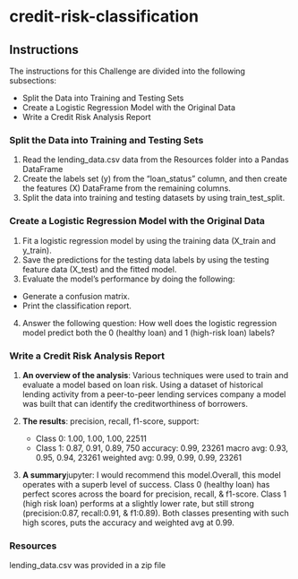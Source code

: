 # credit-risk-classification

## Instructions
The instructions for this Challenge are divided into the following subsections:
  - Split the Data into Training and Testing Sets
  - Create a Logistic Regression Model with the Original Data
  - Write a Credit Risk Analysis Report

### Split the Data into Training and Testing Sets
1. Read the lending_data.csv data from the Resources folder into a Pandas DataFrame
2. Create the labels set (y) from the “loan_status” column, and then create the features (X) DataFrame from the remaining columns.
3. Split the data into training and testing datasets by using train_test_split.

### Create a Logistic Regression Model with the Original Data
1. Fit a logistic regression model by using the training data (X_train and y_train).
2. Save the predictions for the testing data labels by using the testing feature data (X_test) and the fitted model.
3. Evaluate the model’s performance by doing the following:
  - Generate a confusion matrix.
  - Print the classification report.
4. Answer the following question: How well does the logistic regression model predict both the 0 (healthy loan) and 1 (high-risk loan) labels?

### Write a Credit Risk Analysis Report
1. **An overview of the analysis**: Various techniques were used to train and evaluate a model based on loan risk. Using a dataset of historical lending activity from a peer-to-peer lending services company a model was built 
   that can identify the creditworthiness of borrowers.
   
2. **The results**:
   precision, recall, f1-score, support:
     - Class 0: 1.00, 1.00, 1.00, 22511
     - Class 1: 0.87, 0.91, 0.89, 750
   accuracy: 0.99, 23261 
   macro avg: 0.93, 0.95, 0.94, 23261
   weighted avg: 0.99, 0.99, 0.99, 23261

4. **A summary**jupyter: I would recommend this model.Overall, this model operates with a superb level of success. Class 0 (healthy loan) has perfect scores across the board for precision, recall, & f1-score. Class 1 (high risk loan) 
   performs at a slightly lower rate, but still strong (precision:0.87, recall:0.91, & f1:0.89). Both classes presenting with such high scores, puts the accuracy and weighted avg at 0.99.

### Resources
lending_data.csv was provided in a zip file
